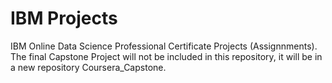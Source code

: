 # IBM Projects
IBM Online Data Science Professional Certificate Projects (Assignnments). The final Capstone Project will not be included in this repository, it will be in a new repository Coursera_Capstone.
